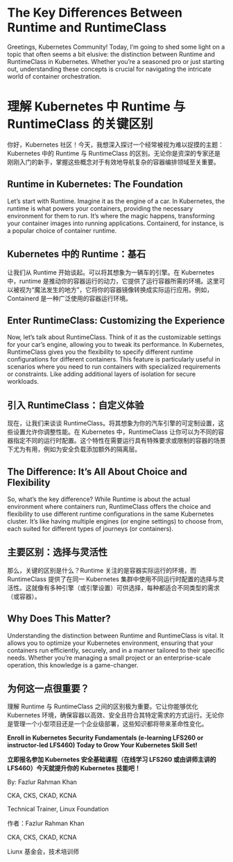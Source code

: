 # The Key Differences Between Runtime and RuntimeClass

Greetings, Kubernetes Community! Today, I’m going to shed some light on a topic that often seems a bit elusive: the distinction between Runtime and RuntimeClass in Kubernetes. Whether you’re a seasoned pro or just starting out, understanding these concepts is crucial for navigating the intricate world of container orchestration.

# 理解 Kubernetes 中 Runtime 与 RuntimeClass 的关键区别

你好，Kubernetes 社区！今天，我想深入探讨一个经常被视为难以捉摸的主题：Kubernetes 中的 Runtime 与 RuntimeClass 的区别。无论你是资深的专家还是刚刚入门的新手，掌握这些概念对于有效地导航复杂的容器编排领域至关重要。

## Runtime in Kubernetes: The Foundation
Let’s start with Runtime. Imagine it as the engine of a car. In Kubernetes, the runtime is what powers your containers, providing the necessary environment for them to run. It’s where the magic happens, transforming your container images into running applications. Containerd, for instance, is a popular choice of container runtime.

## Kubernetes 中的 Runtime：基石
让我们从 Runtime 开始谈起。可以将其想象为一辆车的引擎。在 Kubernetes 中，runtime 是推动你的容器运行的动力，它提供了运行容器所需的环境。这里可以被视为“魔法发生的地方”，它将你的容器镜像转换成实际运行应用。例如，Containerd 是一种广泛使用的容器运行环境。

## Enter RuntimeClass: Customizing the Experience
Now, let’s talk about RuntimeClass. Think of it as the customizable settings for your car’s engine, allowing you to tweak its performance. In Kubernetes, RuntimeClass gives you the flexibility to specify different runtime configurations for different containers. This feature is particularly useful in scenarios where you need to run containers with specialized requirements or constraints. Like adding additional layers of isolation for secure workloads.

## 引入 RuntimeClass：自定义体验
现在，让我们来谈谈 RuntimeClass。将其想象为你的汽车引擎的可定制设置，这些设置允许你调整性能。在 Kubernetes 中，RuntimeClass 让你可以为不同的容器指定不同的运行时配置。这个特性在需要运行具有特殊要求或限制的容器的场景下尤为有用，例如为安全负载添加额外的隔离层。

## The Difference: It’s All About Choice and Flexibility
So, what’s the key difference? While Runtime is about the actual environment where containers run, RuntimeClass offers the choice and flexibility to use different runtime configurations in the same Kubernetes cluster. It’s like having multiple engines (or engine settings) to choose from, each suited for different types of journeys (or containers).

## 主要区别：选择与灵活性
那么，关键的区别是什么？Runtime 关注的是容器实际运行的环境，而 RuntimeClass 提供了在同一 Kubernetes 集群中使用不同运行时配置的选择与灵活性。这就像有多种引擎（或引擎设置）可供选择，每种都适合不同类型的需求（或容器）。

## Why Does This Matter?
Understanding the distinction between Runtime and RuntimeClass is vital. It allows you to optimize your Kubernetes environment, ensuring that your containers run efficiently, securely, and in a manner tailored to their specific needs. Whether you’re managing a small project or an enterprise-scale operation, this knowledge is a game-changer.

## 为何这一点很重要？
理解 Runtime 与 RuntimeClass 之间的区别极为重要。它让你能够优化 Kubernetes 环境，确保容器以高效、安全且符合其特定需求的方式运行。无论你是管理一个小型项目还是一个企业级部署，这些知识都将带来革命性变化。

**Enroll in Kubernetes Security Fundamentals (e-learning LFS260 or instructor-led LFS460) Today to Grow Your Kubernetes Skill Set!**

**立即报名参加 Kubernetes 安全基础课程（在线学习 LFS260 或由讲师主讲的 LFS460）今天就提升你的 Kubernetes 技能吧！**

By: Fazlur Rahman Khan

CKA, CKS, CKAD, KCNA

Technical Trainer, Linux Foundation

作者：Fazlur Rahman Khan

CKA, CKS, CKAD, KCNA

Liunx 基金会，技术培训师
